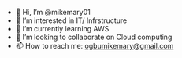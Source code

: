 - 👋 Hi, I’m @mikemary01
- 👀 I’m interested in IT/ Infrstructure
- 🌱 I’m currently learning AWS
- 💞️ I’m looking to collaborate on Cloud computing
- 📫 How to reach me: ogbumikemary@gmail.com

<!---
mikemary01/mikemary01 is a ✨ special ✨ repository because its `README.md` (this file) appears on your GitHub profile.
You can click the Preview link to take a look at your changes.
--->
